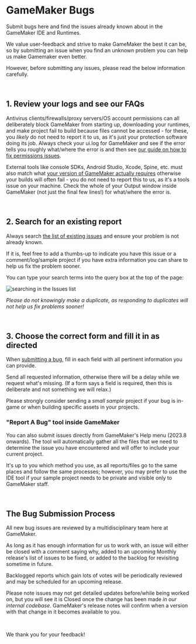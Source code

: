 # GameMaker Bugs
 
Submit bugs here and find the issues already known about in the GameMaker IDE and Runtimes.

We value user-feedback and strive to make GameMaker the best it can be, so by submitting an issue when you find an unknown problem you can help us make Gamemaker even better.

However, before submitting any issues, please read the below information carefully.

<br />

## 1. Review your logs and see our FAQs

Antivirus clients/firewalls/proxy servers/OS account permissions can all deliberately block GameMaker from starting up, downloading your runtimes, and make project fail to build because files cannot be accessed - for these, you *likely* do not need to report it to us, as it's just your protection software doing its job. Always check your ui.log for GameMaker and see if the error tells you roughly what/where the error is and then see [our guide on how to fix permissions issues](https://help.yoyogames.com/hc/en-us/articles/360022953052).

External tools like console SDKs, Android Studio, Xcode, Spine, etc. must also match what [your version of GameMaker actually requires](https://help.yoyogames.com/hc/en-us/articles/227860547) otherwise your builds will often fail - you do not need to report this to us, as it's a tools issue on your machine. Check the whole of your Output window inside GameMaker (not just the final few lines!) for what/where the error is.

<br />

## 2. Search for an existing report

Always search [the list of existing issues](https://github.com/YoYoGames/GameMaker-Bugs/issues) and ensure your problem is not already known.

If it is, feel free to add a thumbs-up to indicate you have this issue or a comment/log/sample project if you have extra information you can share to help us fix the problem sooner.

You can type your search terms into the query box at the top of the page:

![searching in the Issues list](https://github.com/YoYoGames/GameMaker-Bugs/assets/15669932/4a86d410-b432-45fc-8b67-d9aecc6895a0)

*Please do not knowingly make a duplicate, as responding to duplicates will not help us fix problems sooner!*

<br />

## 3. Choose the correct form and fill it in as directed

When [submitting a bug](https://github.com/YoYoGames/GameMaker-Bugs/issues/new/choose), fill in each field with all pertinent information you can provide.

Send all requested information, otherwise there will be a delay while we request what's missing. (If a form says a field is required, then this is deliberate and not something we will relax.)

Please strongly consider sending a *small sample* project if your bug is in-game or when building specific assets in your projects.

### "Report A Bug" tool inside GameMaker

You can also submit issues directly from GameMaker's Help menu (2023.8 onwards). The tool will automatically gather all the files that we need to determine the issue you have encountered and will offer to include your current project.

It's up to you which method you use, as all reports/files go to the same places and follow the same processes; however, you may prefer to use the IDE tool if your sample project needs to be private and visible only to GameMaker staff.

<br />

## The Bug Submission Process 

All new bug issues are reviewed by a multidisciplinary team here at GameMaker.

As long as it has enough information for us to work with, an issue will either be closed with a comment saying why, added to an upcoming Monthly release's list of issues to be fixed, or added to the backlog for revisiting sometime in future.

Backlogged reports which gain lots of votes will be periodically reviewed and may be scheduled for an upcoming release.

Please note issues may not get detailed updates before/while being worked on, but you will see it is Closed once the change has been made *in our internal codebase*. GameMaker's release notes will confirm when a version with that change in it becomes available to you.

<br />

We thank you for your feedback!
